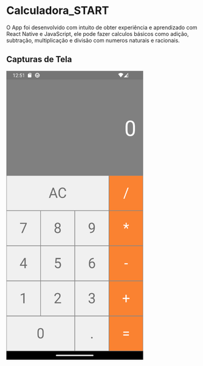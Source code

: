 # Calculadora_START
 O App foi desenvolvido com intuito de obter experiência e aprendizado com React Native e JavaScript, ele pode
 fazer calculos básicos como adição, subtração, multiplicação e divisão com numeros
 naturais e racionais.

## Capturas de Tela

<img src="calculator/screenshots/tela_principal.png" alt="Tela Principal" width="360" height="760">


